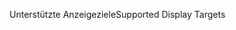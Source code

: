 <span data-ttu-id="9cc9e-101">Unterstützte Anzeigeziele</span><span class="sxs-lookup"><span data-stu-id="9cc9e-101">Supported Display Targets</span></span>
